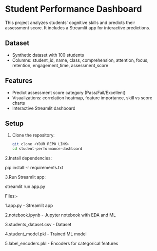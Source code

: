 # Student Performance Dashboard

This project analyzes students' cognitive skills and predicts their assessment score. It includes a Streamlit app for interactive predictions.

## Dataset
- Synthetic dataset with 100 students
- Columns: student_id, name, class, comprehension, attention, focus, retention, engagement_time, assessment_score

## Features
- Predict assessment score category (Pass/Fail/Excellent)
- Visualizations: correlation heatmap, feature importance, skill vs score charts
- Interactive Streamlit dashboard

## Setup
1. Clone the repository:
   ```bash
   git clone <YOUR_REPO_LINK>
   cd student-performance-dashboard
2.Install dependencies:

pip install -r requirements.txt

3.Run Streamlit app:

streamlit run app.py

Files:-

1.app.py - Streamlit app

2.notebook.ipynb - Jupyter notebook with EDA and ML

3.students_dataset.csv - Dataset

4.student_model.pkl - Trained ML model

5.label_encoders.pkl - Encoders for categorical features
